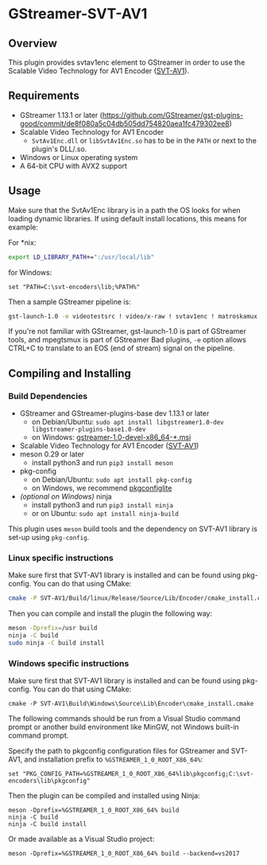 # GStreamer-SVT-AV1

## Overview

This plugin provides svtav1enc element to GStreamer in order to use the Scalable Video Technology for AV1 Encoder ([SVT-AV1](https://github.com/OpenVisualCloud/SVT-AV1)).

## Requirements

* GStreamer 1.13.1 or later (https://github.com/GStreamer/gst-plugins-good/commit/de8f080a5c04db505dd754820aea1fc479302ee8)
* Scalable Video Technology for AV1 Encoder
  * `SvtAv1Enc.dll` or `libSvtAv1Enc.so` has to be in the `PATH` or next to the plugin's DLL/.so.
* Windows or Linux operating system
* A 64-bit CPU with AVX2 support

## Usage

Make sure that the SvtAv1Enc library is in a path the OS looks for when loading dynamic libraries. If using default install locations, this means for example:

For *nix:

``` bash
export LD_LIBRARY_PATH+=":/usr/local/lib"
```

for Windows:

``` batch
set "PATH=C:\svt-encoders\lib;%PATH%"
```

Then a sample GStreamer pipeline is:

``` bash
gst-launch-1.0 -e videotestsrc ! video/x-raw ! svtav1enc ! matroskamux ! filesink location=out.mkv
```

If you're not familiar with GStreamer, gst-launch-1.0 is part of GStreamer tools, and mpegtsmux is part of GStreamer Bad plugins, `-e` option allows CTRL+C to translate to an EOS (end of stream) signal on the pipeline.

## Compiling and Installing

### Build Dependencies

* GStreamer and GStreamer-plugins-base dev 1.13.1 or later
  * on Debian/Ubuntu: `sudo apt install libgstreamer1.0-dev libgstreamer-plugins-base1.0-dev`
  * on Windows: [gstreamer-1.0-devel-x86_64-*.msi](https://gstreamer.freedesktop.org/data/pkg/windows/)
* Scalable Video Technology for AV1 Encoder ([SVT-AV1](https://github.com/OpenVisualCloud/SVT-AV1))
* meson 0.29 or later
  * install python3 and run `pip3 install meson`
* pkg-config
  * on Debian/Ubuntu: `sudo apt install pkg-config`
  * on Windows, we recommend [pkgconfiglite](https://sourceforge.net/projects/pkgconfiglite/)
* *(optional on Windows)* ninja
  * install python3 and run `pip3 install ninja`
  * or on Ubuntu: `sudo apt install ninja-build`

This plugin uses `meson` build tools and the dependency on SVT-AV1 library is set-up using `pkg-config`.

### Linux specific instructions

Make sure first that SVT-AV1 library is installed and can be found using pkg-config. You can do that using CMake:

``` bash
cmake -P SVT-AV1/Build/linux/Release/Source/Lib/Encoder/cmake_install.cmake
```

Then you can compile and install the plugin the following way:

``` bash
meson -Dprefix=/usr build
ninja -C build
sudo ninja -C build install
```

### Windows specific instructions

Make sure first that SVT-AV1 library is installed and can be found using pkg-config. You can do that using CMake:

``` batch
cmake -P SVT-AV1\Build\Windows\Source\Lib\Encoder\cmake_install.cmake
```

The following commands should be run from a Visual Studio command prompt or another build environment like MinGW, not Windows built-in command prompt.

Specify the path to pkgconfig configuration files for GStreamer and SVT-AV1, and installation prefix to `%GSTREAMER_1_0_ROOT_X86_64%`:

``` batch
set "PKG_CONFIG_PATH=%GSTREAMER_1_0_ROOT_X86_64%lib\pkgconfig;C:\svt-encoders\lib\pkgconfig"
```

Then the plugin can be compiled and installed using Ninja:

``` batch
meson -Dprefix=%GSTREAMER_1_0_ROOT_X86_64% build
ninja -C build
ninja -C build install
```

Or made available as a Visual Studio project:

``` batch
meson -Dprefix=%GSTREAMER_1_0_ROOT_X86_64% build --backend=vs2017
```

